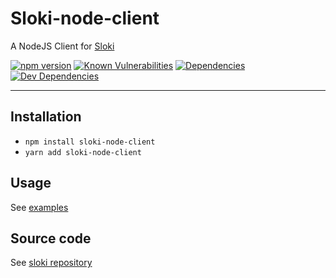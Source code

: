 # Sloki-node-client
A NodeJS Client for [Sloki](https://github.com/sloki-project/sloki)

[![npm version](https://badge.fury.io/js/sloki-node-client.svg?v=0)](http://badge.fury.io/js/sloki-node-client)
[![Known Vulnerabilities](https://snyk.io/test/github/sloki-project/sloki/badge.svg?targetFile=clients/node/package.json)](https://snyk.io/test/github/sloki-project/sloki?targetFile=clients/node/package.json)
[![Dependencies](https://david-dm.org/sloki-project/sloki.svg?path=clients/node)](https://david-dm.org/sloki-project/sloki-node-client)
[![Dev Dependencies](https://david-dm.org/sloki-project/sloki/dev-status.svg?path=clients/node)](https://david-dm.org/sloki-project/sloki-node-client?type=dev)

-----

## Installation

  * ```npm install sloki-node-client```
  * ```yarn add sloki-node-client```



## Usage

See [examples](examples/)


## Source code

See [sloki repository](https://github.com/sloki-project/sloki/tree/master/clients/node)
